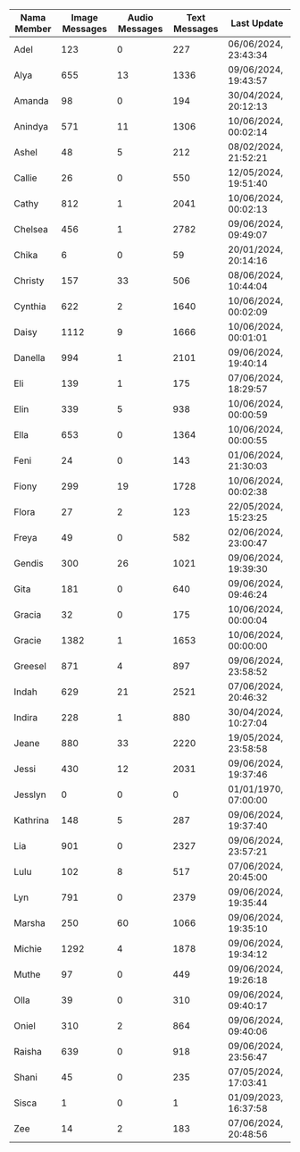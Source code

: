 | Nama Member | Image Messages | Audio Messages | Text Messages | Last Update |
| ------ | -------------- | -------------- | ------------- | ------------ |
| Adel | 123 | 0 | 227 | 06/06/2024, 23:43:34 |
| Alya | 655 | 13 | 1336 | 09/06/2024, 19:43:57 |
| Amanda | 98 | 0 | 194 | 30/04/2024, 20:12:13 |
| Anindya | 571 | 11 | 1306 | 10/06/2024, 00:02:14 |
| Ashel | 48 | 5 | 212 | 08/02/2024, 21:52:21 |
| Callie | 26 | 0 | 550 | 12/05/2024, 19:51:40 |
| Cathy | 812 | 1 | 2041 | 10/06/2024, 00:02:13 |
| Chelsea | 456 | 1 | 2782 | 09/06/2024, 09:49:07 |
| Chika | 6 | 0 | 59 | 20/01/2024, 20:14:16 |
| Christy | 157 | 33 | 506 | 08/06/2024, 10:44:04 |
| Cynthia | 622 | 2 | 1640 | 10/06/2024, 00:02:09 |
| Daisy | 1112 | 9 | 1666 | 10/06/2024, 00:01:01 |
| Danella | 994 | 1 | 2101 | 09/06/2024, 19:40:14 |
| Eli | 139 | 1 | 175 | 07/06/2024, 18:29:57 |
| Elin | 339 | 5 | 938 | 10/06/2024, 00:00:59 |
| Ella | 653 | 0 | 1364 | 10/06/2024, 00:00:55 |
| Feni | 24 | 0 | 143 | 01/06/2024, 21:30:03 |
| Fiony | 299 | 19 | 1728 | 10/06/2024, 00:02:38 |
| Flora | 27 | 2 | 123 | 22/05/2024, 15:23:25 |
| Freya | 49 | 0 | 582 | 02/06/2024, 23:00:47 |
| Gendis | 300 | 26 | 1021 | 09/06/2024, 19:39:30 |
| Gita | 181 | 0 | 640 | 09/06/2024, 09:46:24 |
| Gracia | 32 | 0 | 175 | 10/06/2024, 00:00:04 |
| Gracie | 1382 | 1 | 1653 | 10/06/2024, 00:00:00 |
| Greesel | 871 | 4 | 897 | 09/06/2024, 23:58:52 |
| Indah | 629 | 21 | 2521 | 07/06/2024, 20:46:32 |
| Indira | 228 | 1 | 880 | 30/04/2024, 10:27:04 |
| Jeane | 880 | 33 | 2220 | 19/05/2024, 23:58:58 |
| Jessi | 430 | 12 | 2031 | 09/06/2024, 19:37:46 |
| Jesslyn | 0 | 0 | 0 | 01/01/1970, 07:00:00 |
| Kathrina | 148 | 5 | 287 | 09/06/2024, 19:37:40 |
| Lia | 901 | 0 | 2327 | 09/06/2024, 23:57:21 |
| Lulu | 102 | 8 | 517 | 07/06/2024, 20:45:00 |
| Lyn | 791 | 0 | 2379 | 09/06/2024, 19:35:44 |
| Marsha | 250 | 60 | 1066 | 09/06/2024, 19:35:10 |
| Michie | 1292 | 4 | 1878 | 09/06/2024, 19:34:12 |
| Muthe | 97 | 0 | 449 | 09/06/2024, 19:26:18 |
| Olla | 39 | 0 | 310 | 09/06/2024, 09:40:17 |
| Oniel | 310 | 2 | 864 | 09/06/2024, 09:40:06 |
| Raisha | 639 | 0 | 918 | 09/06/2024, 23:56:47 |
| Shani | 45 | 0 | 235 | 07/05/2024, 17:03:41 |
| Sisca | 1 | 0 | 1 | 01/09/2023, 16:37:58 |
| Zee | 14 | 2 | 183 | 07/06/2024, 20:48:56 |
